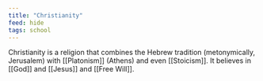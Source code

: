```yaml
---
title: "Christianity"
feed: hide
tags: school
---
```


Christianity is a religion that combines the Hebrew tradition (metonymically, Jerusalem) with [[Platonism]] (Athens) and even [[Stoicism]]. It believes in [[God]] and [[Jesus]] and [[Free Will]]. 